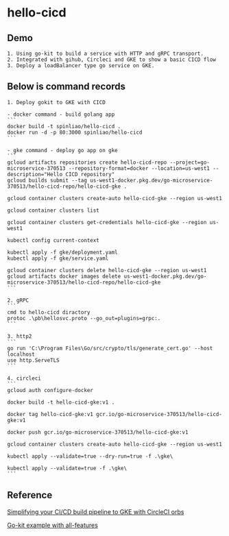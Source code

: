 # hello-cicd

## Demo

    1. Using go-kit to build a service with HTTP and gRPC transport.
    2. Integrated with gihub, Circleci and GKE to show a basic CICD flow
    3. Deploy a loadBalancer type go service on GKE.

## Below is command records

    1. Deploy gokit to GKE with CICD 

    - docker command - build golang app
    ```
    docker build -t spinliao/hello-cicd .
    docker run -d -p 80:3000 spinliao/hello-cicd
    ```
    
    - gke command - deploy go app on gke
    ```
    gcloud artifacts repositories create hello-cicd-repo --project=go-microservice-370513 --repository-format=docker --location=us-west1 --description="Hello CICD repository"
    gcloud builds submit --tag us-west1-docker.pkg.dev/go-microservice-370513/hello-cicd-repo/hello-cicd-gke .

    gcloud container clusters create-auto hello-cicd-gke --region us-west1 

    gcloud container clusters list

    gcloud container clusters get-credentials hello-cicd-gke --region us-west1

    kubectl config current-context

    kubectl apply -f gke/deployment.yaml
    kubectl apply -f gke/service.yaml

    gcloud container clusters delete hello-cicd-gke --region us-west1
    gcloud artifacts docker images delete us-west1-docker.pkg.dev/go-microservice-370513/hello-cicd-repo/hello-cicd-gke
    ```

    2. gRPC
    ```
    cmd to hello-cicd diractory
    protoc .\pb\hellosvc.proto --go_out=plugins=grpc:.
    ```

    3. http2
    ```
    go run 'C:\Program Files\Go/src/crypto/tls/generate_cert.go' --host localhost
    use http.ServeTLS
    ```

    4. circleci
    ```
    gcloud auth configure-docker

    docker build -t hello-cicd-gke:v1 .

    docker tag hello-cicd-gke:v1 gcr.io/go-microservice-370513/hello-cicd-gke:v1

    docker push gcr.io/go-microservice-370513/hello-cicd-gke:v1    

    gcloud container clusters create-auto hello-cicd-gke --region us-west1

    kubectl apply --validate=true --dry-run=true -f .\gke\

    kubectl apply --validate=true -f .\gke\
    ```

## Reference

[Simplifying your CI/CD build pipeline to GKE with CircleCI orbs](https://circleci.com/blog/simplifying-your-ci-cd-build-pipeline-to-gke-with-circleci-orbs/)

[Go-kit example with all-features](https://github.com/go-kit/examples/tree/master/addsvc)

